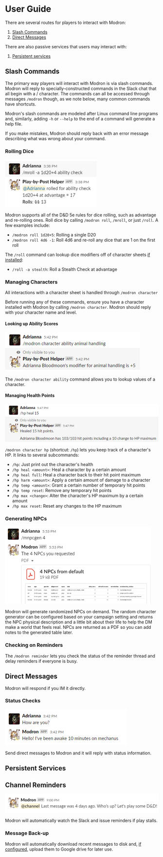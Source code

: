 # User Guide

There are several routes for players to interact with Modron:

1. [Slash Commands](#slash-commands)
1. [Direct Messages](#direct-messages)

There are also passive services that users may interact with:

1. [Persistent services](#persistent-services)

## Slash Commands

The primary way players will interact with Modron is via slash commands.
Modron will reply to specially-constructed commands in the Slack chat that all
begin with a / character.
The commands can all be accessed through messages `/modron` though,
as we note below, many common commands have shortcuts.

Modron's slash commands are modeled after Linux command line programs
and, similarly, adding `-h` or `--help` to the end of a command 
will generate a help file.

If you make mistakes, Modron should reply back with an error message
describing what was wrong about your command. 

### Rolling Dice

![rolling_dice](img/roll-command.png)

Modron supports all of the D&D 5e rules for dice rolling, such
as advantage and re-rolling ones.
Roll dice by calling `/modron roll`, `/mroll`, or just `/roll`.
A few examples include:

   - `/modron roll 1d20+5`: Rolling a single D20
   - `/modron roll 4d6 -1`: Roll 4d6 and re-roll any dice that are 1 on the first roll

The `/roll` command can lookup dice modifiers off of character sheets
[if installed](installation.md#adding-character-sheets):

   - `/roll -a stealth`: Roll a Stealth Check at advantage
   
### Managing Characters

All interactions with a character sheet is handled through `/modron character`

Before running any of these commands, ensure you have a character installed with Modron
by calling `/modron character`. Modron should reply with your character name and level.

#### Looking up Ability Scores

![ability-lookup](img/ability-lookup.png)

The `/modron character ability` command allows you to lookup values of a character.

#### Managing Health Points

![manage-hp](img/manage-hp.png)

`/modron character hp` (shortcut: `/hp`) lets you keep track of a character's HP. 
It links to several subcommands:

   - `/hp`: Just print out the character's health
   - `/hp heal <amount>`: Heal a character by a certain amount 
   - `/hp heal full`: Heal a character back to their hit point maximum 
   - `/hp harm <amount>`: Apply a certain amount of damage to a character
   - `/hp temp <amount>`: Grant a certain number of temporary hit points
   - `/hp temp reset`: Remove any temporary hit points 
   - `/hp max <change>`: Alter the character's HP maximum by a certain amount
   - `/hp max reset`: Reset any changes to the HP maximum
   
### Generating NPCs

![npc-generator](img/npc-generator.png)

Modron will generate randomized NPCs on demand. 
The random character generator can be configured based on your campaign setting
and returns the NPC physical description and a little bit about their life
to help the DM make a world that feels real.
NPCs are returned as a PDF so you can add notes to the generated table later.

### Checking on Reminders

The `/modron reminder` lets you check the status of the reminder thread and
delay reminders if everyone is busy.

## Direct Messages

Modron will respond if you IM it directly.

### Status Checks

![status](img/checkin.png)

Send direct messages to Modron and it will reply with status information.  

## Persistent Services

## Channel Reminders

![reminder](img/reminder.png) 

Modron will automatically watch the Slack and issue reminders if play stalls.

### Message Back-up

Modron will automatically download recent messages to disk and, 
[if configured](installation.md#backing-up-to-google-drive), upload them to Google drive for later use.
